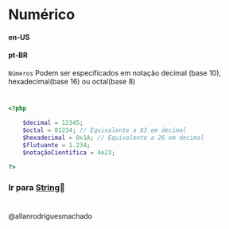 # Numérico                

#### en-US


#### pt-BR
`Números` Podem ser especificados em notação decimal (base 10), hexadecimal(base 16) ou octal(base 8)

#

```php
<?php

    $decimal = 12345;
    $octal = 01234; // Equivalente a 83 em decimal
    $hexadecimal = 0x1A; // Equivalente a 26 em decimal
    $flutuante = 1.234; 
    $notaçãoCientifica = 4e23;
    
?>
```


### Ir para [String](4String.md)🚀

#
@allanrodriguesmachado